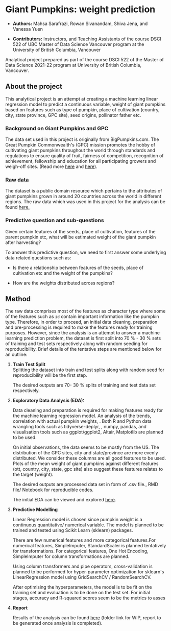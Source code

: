# Giant Pumpkins: weight prediction

-   **Authors:** Mahsa Sarafrazi, Rowan Sivanandam, Shiva Jena, and Vanessa Yuen

-   **Contributors:** Instructors, and Teaching Assistants of the course DSCI 522 of UBC Master of Data Science Vancouver program at the University of British Columbia, Vancouver

Analytical project prepared as part of the course DSCI 522 of the Master of Data Science 2021-22 program at University of British Columbia, Vancouver.

## About the project

This analytical project is an attempt at creating a machine learning linear regression model to predict a continuous variable, weight of giant pumpkins based on features such as type of pumpkin, place of cultivation (country, city, state province, GPC site), seed origins, pollinator father etc.

### Background on Giant Pumpkins and GPC

The data set used in this project is originally from BigPumpkins.com. The Great Pumpkin Commonwealth's (GPC) mission promotes the hobby of cultivating giant pumpkins throughout the world through standards and regulations to ensure quality of fruit, fairness of competition, recognition of achievement, fellowship and education for all participating growers and weigh-off sites. (Read more [here](https://gpc1.org/ "GPC website") and [here](http://www.bigpumpkins.com/ "Data on giant pumpkins from bigpumkins.com")).

### Raw data

The dataset is a public domain resource which pertains to the attributes of giant pumpkins grown in around 20 countries across the world in different regions. The raw data which was used in this project for the analysis can be found [here.](https://raw.githubusercontent.com/rfordatascience/tidytuesday/master/data/2021/2021-10-19/pumpkins.csv "Raw data")

### Predictive question and sub-questions

Given certain features of the seeds, place of cultivation, features of the parent pumpkin etc, what will be estimated weight of the giant pumpkin after harvesting?

To answer this predictive question, we need to first answer some underlying data related questions such as:

-   Is there a relationship between features of the seeds, place of cultivation etc and the weight of the pumpkins?

-   How are the weights distributed across regions?

## Method

The raw data comprises most of the features as character type where some of the features such as `id` contain important information like the pumpkin type. Therefore, in order to proceed, an initial data cleaning, preparation and pre-processing is required to make the features ready for training purposes. However, since the analysis is an attempt to answer a machine learning prediction problem, the dataset is first split into 70 % - 30 % sets of training and test sets respectively along with random seeding for reproducibility. Brief details of the tentative steps are mentioned below for an outline:

1.  **Train Test Split**  
    Splitting the dataset into train and test splits along with random seed for reproducibility will be the first step.

    The desired outputs are 70- 30 % splits of training and test data set respectively.

2.  **Exploratory Data Analysis (EDA):**

    Data cleaning and preparation is required for making features ready for the machine learning regression model. An analysis of the trends, correlation with actual pumpkin weights, . Both R and Python data wrangling tools such as tidyverse-deplyr, , numpy, pandas, and visualisation tools such as ggplot/ggplot2, Altair, Matplotlib are planned to be used.

    On initial observations, the data seems to be mostly from the US. The distribution of the GPC sites, city and state/province are more evenly distributed. We consider these columns are all good features to be used. Plots of the mean weight of giant pumpkins against different features (ott, country, city, state, gpc site) also suggest these features relates to the target (weight).

    The desired outputs are processed data set in form of .csv file., RMD file/ Notebook for reproducible codes.

    The initial EDA can be viewed and explored [here](https://github.com/UBC-MDS/Giant_Pumpkins_Weight_Prediction/blob/main/src/eda/pumpkin_eda.pdf).

3.  **Predictive Modelling**

    Linear Regression model is chosen since pumpkin weight is a continuous quantitative/ numerical variable. The model is planned to be trained and tested using Scikit Learn (sklearn) packages.

    There are few numerical features and more categorical features.For numerical features, SimpleImputer, StandardScaler is planned tentatively for transformations. For categorical features, One Hot Encoding, SimpleImputer for column transformations are planned.

    Using column transformers and pipe operators, cross-validation is planned to be performed for hyper-parameter optimization for sklearn's LinearRegression model using GridSearchCV / RandomSearchCV.

    After optimising the hyperparameters, the model is to be fit on the training set and evaluation is to be done on the test set. For initial stages, accuracy and R-squared scores seem to be the metrics to asses

4.  **Report**

    Results of the analysis can be found [here](https://github.com/UBC-MDS/Giant_Pumpkins_Weight_Prediction/tree/main/doc) (folder link for WIP, report to be generated once analysis is completed).
